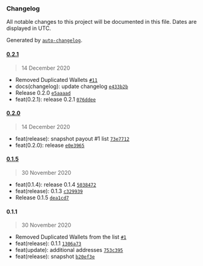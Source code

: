 ### Changelog

All notable changes to this project will be documented in this file. Dates are displayed in UTC.

Generated by [`auto-changelog`](https://github.com/CookPete/auto-changelog).

#### [0.2.1](https://github.com/as2network/snapshot/compare/0.2.0...0.2.1)

> 14 December 2020

- Removed Duplicated Wallets [`#11`](https://github.com/as2network/snapshot/pull/11)
- docs(changelog): update changelog [`e433b2b`](https://github.com/as2network/snapshot/commit/e433b2b707cd810a25deb357e5659f255c018980)
- Release 0.2.0 [`e5aaaad`](https://github.com/as2network/snapshot/commit/e5aaaad7895eb374a5c19e32fe8bc88d2f57eeb1)
- feat(0.2.1): release 0.2.1 [`076ddee`](https://github.com/as2network/snapshot/commit/076ddeedd0b7e6c6d78946f174ad3b52a3f4c9d8)

#### [0.2.0](https://github.com/as2network/snapshot/compare/0.1.5...0.2.0)

> 14 December 2020

- feat(release): snapshot payout #1 list [`73e7712`](https://github.com/as2network/snapshot/commit/73e7712d11f2505bb657c9de79f4ed1704e521f9)
- feat(0.2.0): release [`e0e3965`](https://github.com/as2network/snapshot/commit/e0e39656e0869ff5865fc6cdeb597ba53cf88718)

#### [0.1.5](https://github.com/as2network/snapshot/compare/0.1.1...0.1.5)

> 30 November 2020

- feat(0.1.4): release 0.1.4 [`5038472`](https://github.com/as2network/snapshot/commit/50384728d56ba8dc25f5de1f442bcc04cb30e0f8)
- feat(release): 0.1.3 [`c329939`](https://github.com/as2network/snapshot/commit/c32993937668df7d4e2c437f19a0c6760cf887cf)
- Release 0.1.5 [`dea1cd7`](https://github.com/as2network/snapshot/commit/dea1cd78b7411600d00ddb2441ec513625979b40)

#### 0.1.1

> 30 November 2020

- Removed Duplicated Wallets from the list [`#1`](https://github.com/as2network/snapshot/pull/1)
- feat(release): 0.1.1 [`1306a73`](https://github.com/as2network/snapshot/commit/1306a7314237fd107c0be9925e790610744da23b)
- feat(update): additional addresses [`753c395`](https://github.com/as2network/snapshot/commit/753c39577c5c9be2d3606f9fb87fb301e21cba9e)
- feat(release): snapshot [`b20ef3e`](https://github.com/as2network/snapshot/commit/b20ef3e01d48900430577da1c461faa5a8f6bd0b)
